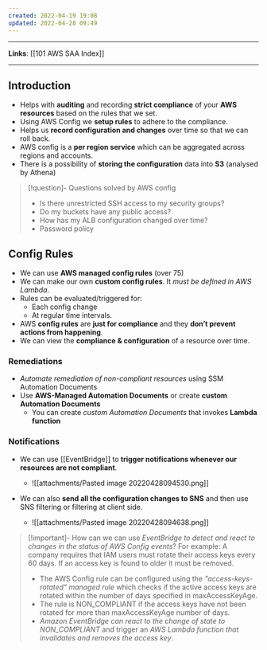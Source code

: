 ```yaml
---
created: 2022-04-19 19:08
updated: 2022-04-28 09:49
---
```

---
**Links**: [[101 AWS SAA Index]]

---
## Introduction
- Helps with **auditing** and recording **strict compliance** of your **AWS resources** based on the rules that we set.
- Using AWS Config we **setup rules** to adhere to the compliance.
- Helps us **record configuration and changes** over time so that we can roll back.
- AWS config is a **per region service** which can be aggregated across regions and accounts.
- There is a possibility of **storing the configuration** data into **S3** (analysed by Athena)

> [!question]- Questions solved by AWS config
> - Is there unrestricted SSH access to my security groups?
> - Do my buckets have any public access?
> - How has my ALB configuration changed over time?
> - Password policy

## Config Rules
- We can use **AWS managed config rules** (over 75)
- We can make our own **custom config rules**. It *must be defined in AWS Lambda*.
-   Rules can be evaluated/triggered for:
    - Each config change
    - At regular time intervals.
- AWS **config rules** are **just for compliance** and they **don’t prevent actions from happening**.
- We can view the **compliance & configuration** of a resource over time.

### Remediations
- *Automate remediation of non-compliant resources* using SSM Automation Documents
- Use **AWS-Managed Automation Documents** or create **custom Automation Documents**
	- You can create *custom Automation Documents* that invokes **Lambda function**

### Notifications
- We can use [[EventBridge]] to **trigger notifications whenever our resources are not compliant**.
	- ![[attachments/Pasted image 20220428094530.png]]

- We can also **send all the configuration changes to SNS** and then use SNS filtering or filtering at client side.
	- ![[attachments/Pasted image 20220428094638.png]]


> [!important]- How can we can use *EventBridge to detect and react to changes in the status of AWS Config events*?
> For example: A company requires that IAM users must rotate their access keys every 60 days. If an access key is found to older it must be removed.
> - The AWS Config rule can be configured using the *"access-keys-rotated" managed rule* which checks if the active access keys are rotated within the number of days specified in maxAccessKeyAge. 
> - The rule is NON_COMPLIANT if the access keys have not been rotated for more than maxAccessKeyAge number of days.
> - *Amazon EventBridge can react to the change of state to NON_COMPLIANT* and trigger an *AWS Lambda function that invalidates and removes the access key*.
